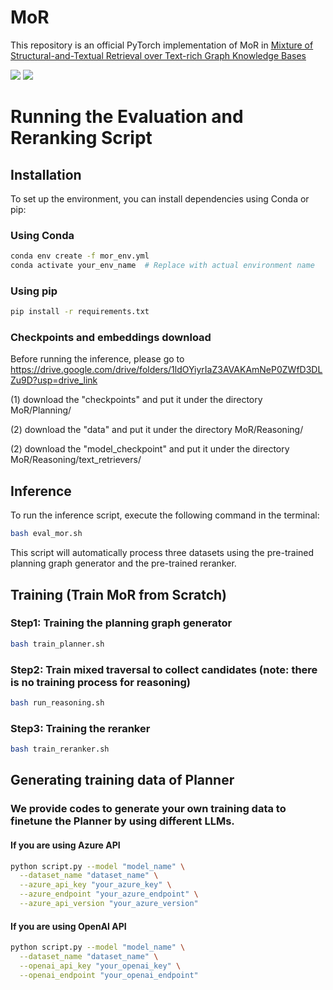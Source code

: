 # MoR
This repository is an official PyTorch implementation of MoR in [Mixture of Structural-and-Textual Retrieval over Text-rich Graph Knowledge Bases](https://arxiv.org/pdf/2502.20317)

[![](https://img.shields.io/badge/Huggingface_Learderboard-online-yellow?style=plastic&logo=Hugging%20face)](https://huggingface.co/GagaLey/MoR)
[![](https://img.shields.io/badge/Arxiv-paper-red?style=plastic&logo=arxiv)](https://arxiv.org/pdf/2502.20317)

# Running the Evaluation and Reranking Script

## Installation
To set up the environment, you can install dependencies using Conda or pip:

### Using Conda
```bash
conda env create -f mor_env.yml
conda activate your_env_name  # Replace with actual environment name
```

### Using pip
```bash
pip install -r requirements.txt
```

### Checkpoints and embeddings download
Before running the inference, please go to https://drive.google.com/drive/folders/1ldOYiyrIaZ3AVAKAmNeP0ZWfD3DLZu9D?usp=drive_link

(1) download the "checkpoints" and put it under the directory MoR/Planning/

(2) download the "data" and put it under the directory MoR/Reasoning/

(2) download the "model_checkpoint" and put it under the directory MoR/Reasoning/text_retrievers/


## Inference
To run the inference script, execute the following command in the terminal:

```bash
bash eval_mor.sh
```

This script will automatically process three datasets using the pre-trained planning graph generator and the pre-trained reranker.

## Training (Train MoR from Scratch)
### Step1: Training the planning graph generator 

```bash
bash train_planner.sh
```

### Step2: Train mixed traversal to collect candidates (note: there is no training process for reasoning)

```bash
bash run_reasoning.sh
```

### Step3: Training the reranker

```bash
bash train_reranker.sh
```

## Generating training data of Planner
### We provide codes to generate your own training data to finetune the Planner by using different LLMs.
#### If you are using Azure API

```bash
python script.py --model "model_name" \
  --dataset_name "dataset_name" \
  --azure_api_key "your_azure_key" \
  --azure_endpoint "your_azure_endpoint" \
  --azure_api_version "your_azure_version"

```

#### If you are using OpenAI API

```bash
python script.py --model "model_name" \
  --dataset_name "dataset_name" \
  --openai_api_key "your_openai_key" \
  --openai_endpoint "your_openai_endpoint"

```

